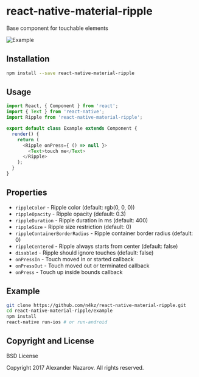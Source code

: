 # react-native-material-ripple

Base component for touchable elements

![Example](https://cloud.githubusercontent.com/assets/2055622/23309410/a363975a-fabf-11e6-8cd8-b9c5cca76b63.gif)

## Installation

```bash
npm install --save react-native-material-ripple
```

## Usage

```javascript
import React, { Component } from 'react';
import { Text } from 'react-native';
import Ripple from 'react-native-material-ripple';

export default class Example extends Component {
  render() {
    return (
      <Ripple onPress={ () => null }>
        <Text>touch me</Text>
      </Ripple>
    );
  }
}
```

## Properties

* `rippleColor`                 - Ripple color (default: rgb(0, 0, 0))
* `rippleOpacity`               - Ripple opacity (default: 0.3)
* `rippleDuration`              - Ripple duration in ms (default: 400)
* `rippleSize`                  - Ripple size restriction (default: 0)
* `rippleContainerBorderRadius` - Ripple container border radius (default: 0)
* `rippleCentered`              - Ripple always starts from center (default: false)
* `disabled`                    - Ripple should ignore touches (default: false)
* `onPressIn`                   - Touch moved in or started callback
* `onPressOut`                  - Touch moved out or terminated callback
* `onPress`                     - Touch up inside bounds callback

## Example

```bash
git clone https://github.com/n4kz/react-native-material-ripple.git
cd react-native-material-ripple/example
npm install
react-native run-ios # or run-android
```

## Copyright and License

BSD License

Copyright 2017 Alexander Nazarov. All rights reserved.
